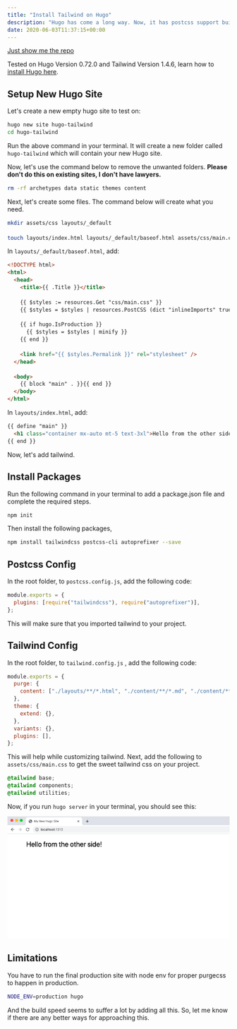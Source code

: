 ```yaml
---
title: "Install Tailwind on Hugo"
description: "Hugo has come a long way. Now, it has postcss support built-in, so we can use all the goodness that comes from it. In this blog, let's install TailwindCSS on Hugo."
date: 2020-06-03T11:37:15+00:00
---
```


[Just show me the repo](https://github.com/praveenjuge/hugo-tailwind)

Tested on Hugo Version 0.72.0 and Tailwind Version 1.4.6, learn how to [install Hugo here](https://gohugo.io/getting-started/installing/).

## Setup New Hugo Site

Let's create a new empty hugo site to test on:

```sh
hugo new site hugo-tailwind
cd hugo-tailwind
```

Run the above command in your terminal. It will create a new folder called `hugo-tailwind` which will contain your new Hugo site.

Now, let's use the command below to remove the unwanted folders. **Please don't do this on existing sites, I don't have lawyers.**

```sh
rm -rf archetypes data static themes content
```

Next, let's create some files. The command below will create what you need.

```sh
mkdir assets/css layouts/_default

touch layouts/index.html layouts/_default/baseof.html assets/css/main.css postcss.config.js tailwind.config.js
```

In `layouts/_default/baseof.html`, add:

```html
<!DOCTYPE html>
<html>
  <head>
    <title>{{ .Title }}</title>

    {{ $styles := resources.Get "css/main.css" }}
    {{ $styles = $styles | resources.PostCSS (dict "inlineImports" true) }}

    {{ if hugo.IsProduction }}
      {{ $styles = $styles | minify }}
    {{ end }}

    <link href="{{ $styles.Permalink }}" rel="stylesheet" />
  </head>

  <body>
    {{ block "main" . }}{{ end }}
  </body>
</html>
```

In `layouts/index.html`, add:

```html
{{ define "main" }}
  <h1 class="container mx-auto mt-5 text-3xl">Hello from the other side!</h1>
{{ end }}
```

<!-- Now if you run `hugo server` in your terminal and you should see this:

Screenshot of hugo site without styles -->

Now, let's add tailwind.

## Install Packages

Run the following command in your terminal to add a package.json file and complete the required steps.

```sh
npm init
```

Then install the following packages,

```sh
npm install tailwindcss postcss-cli autoprefixer --save
```

## Postcss Config

In the root folder, to `postcss.config.js`, add the following code:

```js
module.exports = {
  plugins: [require("tailwindcss"), require("autoprefixer")],
};
```

This will make sure that you imported tailwind to your project.

## Tailwind Config

In the root folder, to `tailwind.config.js` , add the following code:

```js
module.exports = {
  purge: {
    content: ["./layouts/**/*.html", "./content/**/*.md", "./content/**/*.html"],
  },
  theme: {
    extend: {},
  },
  variants: {},
  plugins: [],
};
```

This will help while customizing tailwind. Next, add the following to `assets/css/main.css` to get the sweet tailwind css on your project.

```css
@tailwind base;
@tailwind components;
@tailwind utilities;
```

Now, if you run `hugo server` in your terminal, you should see this:

![Screenshot of hugo site with tailwind styles](1.png)

## Limitations

You have to run the final production site with node env for proper purgecss to happen in production.

```sh
NODE_ENV=production hugo
```

And the build speed seems to suffer a lot by adding all this. So, let me know if there are any better ways for approaching this.
